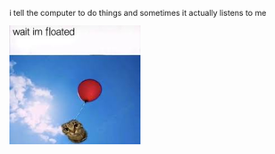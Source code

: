 i tell the computer to do things and sometimes it actually listens to me
<!--START_SECTION:update_image-->
<img src=https://raw.githubusercontent.com/sneakykestrel/sneakykestrel/main/.github/images/wait-im-floated.jpg height="" width="" align=left alt=kitty />
<!--END_SECTION:update_image-->

